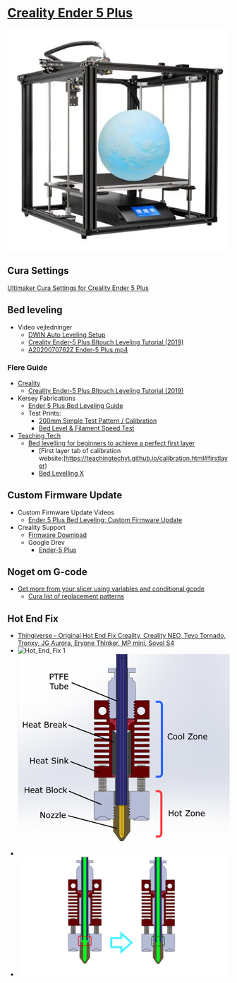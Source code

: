 # [Creality Ender 5 Plus](https://www.creality3dofficial.com/collections/3d-printer)

![Creality Ender 5 Plus](./Image/Creality-Ender-5-Plus-510x510.webp)

## Cura Settings

[Ultimaker Cura Settings for Creality Ender 5 Plus](./PrinterSettingsCura.md)

## Bed leveling

* Video vejledninger
  * [DWIN Auto Leveling Setup](https://www.youtube.com/watch?v=4ii58n5ha1s)
  * [Creality Ender-5 Plus Bltouch Leveling Tutorial (2019)](https://www.youtube.com/watch?v=zSOVAdKw4ss)
  * [A2020070762Z Ender-5 Plus.mp4](https://drive.google.com/file/d/1851mAZ8tfC0EvQVRBCnmnSOjeXA4_jM4/view?usp=share_link)

### Flere Guide

* [Creality](https://www.youtube.com/@Creality3D)
  * [Creality Ender-5 Plus Bltouch Leveling Tutorial (2019)](https://www.youtube.com/watch?v=zSOVAdKw4ss)
* Kersey Fabrications
  * [Ender 5 Plus Bed Leveling Guide](https://www.youtube.com/watch?v=kdQ_0IvolnE)
  * Test Prints:
    * [200mm Simple Test Pattern / Calibration](https://www.thingiverse.com/thing:3058427)
    * [Bed Level & Filament Speed Test](https://www.thingiverse.com/thing:5002169)
* [Teaching Tech](https://www.youtube.com/@TeachingTech)
  * [Bed levelling for beginners to achieve a perfect first layer](https://www.youtube.com/watch?v=Ze36SX1xzOE)
    * [First layer tab of calibration website:]https://teachingtechyt.github.io/calibration.html#firstlayer)
    * [Bed Levelling X](https://www.thingiverse.com/thing:4077747) 


## Custom Firmware Update

* Custom Firmware Update Videos
  * [Ender 5 Plus Bed Leveling: Custom Firmware Update](https://www.youtube.com/watch?v=9pDoxf13_wg)
* Creality Support
  * [Firmware Download](https://www.creality3dofficial.com/pages/firmware-files-download-troubleshooting)
  * Google Drev
    * [Ender-5 Plus](https://drive.google.com/drive/folders/16596EvFWv9C9ClbavmHPc4J3MJ4_N3h_)

## Noget om G-code

* [Get more from your slicer using variables and conditional gcode](https://www.youtube.com/watch?v=rsMm2tgiWew "Teaching Tech")
  * [Cura list of replacement patterns](http://files.fieldofview.com/cura/Replacement_Patterns.html)

## Hot End Fix

* [Thingiverse - 
Original Hot End Fix Creality, Creality NEO, Tevo Tornado, Tronxy, JG Aurora, Eryone ThInker, MP mini, Sovol S4](https://www.thingiverse.com/thing:3203831)
* ![Hot_End_Fix 1](../Original_Hot_End_Fix_Creality__Creality_NEO__Tevo_Tornado__Tronxy__JG_Aurora__Eryone_ThInker__MP_mini__Sovol_S4_3203831/Sk%C3%A6rmbillede%20fra%202023-02-26%2021-05-27.png)
* ![Hot_End_Fix 2](../Original_Hot_End_Fix_Creality__Creality_NEO__Tevo_Tornado__Tronxy__JG_Aurora__Eryone_ThInker__MP_mini__Sovol_S4_3203831/HotendDiagram.png)
* ![Hot_End_Fix 3](../Original_Hot_End_Fix_Creality__Creality_NEO__Tevo_Tornado__Tronxy__JG_Aurora__Eryone_ThInker__MP_mini__Sovol_S4_3203831/hotEndGap.png)